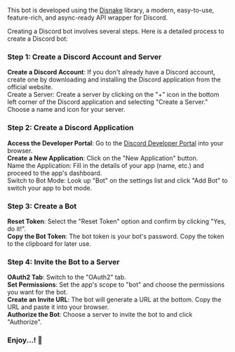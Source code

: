 This bot is developed using the [Disnake](https://guide.disnake.dev/) library, a modern, easy-to-use, feature-rich, and async-ready API wrapper for Discord.


Creating a Discord bot involves several steps. Here is a detailed process to create a Discord bot:

### Step 1: Create a Discord Account and Server
**__Create a Discord Account__**: If you don't already have a Discord account, create one by downloading and installing the Discord application from the official website.\
Create a Server: Create a server by clicking on the "+" icon in the bottom left corner of the Discord application and selecting "Create a Server." Choose a name and icon for your server.
### Step 2: Create a Discord Application
**Access the Developer Portal**: Go to the [Discord Developer Portal](https://discord.com/developers/applications) into your browser.\
**Create a New Application**: Click on the "New Application" button.\
Name the Application: Fill in the details of your app (name, etc.) and proceed to the app's dashboard.\
Switch to Bot Mode: Look up "Bot" on the settings list and click "Add Bot" to switch your app to bot mode.
### Step 3: Create a Bot
**Reset Token**: Select the "Reset Token" option and confirm by clicking "Yes, do it!".\
**Copy the Bot Token**: The bot token is your bot's password. Copy the token to the clipboard for later use.
### Step 4: Invite the Bot to a Server
**OAuth2 Tab**: Switch to the "OAuth2" tab.\
**Set Permissions**: Set the app's scope to "bot" and choose the permissions you want for the bot.\
**Create an Invite URL**: The bot will generate a URL at the bottom. Copy the URL and paste it into your browser.\
**Authorize the Bot**: Choose a server to invite the bot to and click "Authorize".

### Enjoy...! 🎉
